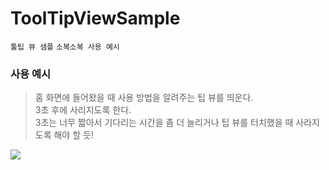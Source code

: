 # ToolTipViewSample
`툴팁 뷰 샘플` `소복소복 사용 예시`

### 사용 예시

> 홈 화면에 들어왔을 때 사용 방법을 알려주는 팁 뷰를 띄운다.  
> 3초 후에 사리지도록 한다.  
> 3초는 너무 짧아서 기다리는 시간을 좀 더 늘리거나 팁 뷰를 터치했을 때 사라지도록 해야 할 듯!

<img src = "https://user-images.githubusercontent.com/61109660/165713695-1aa85267-2d36-4966-99b1-daf6750d551d.gif" />
